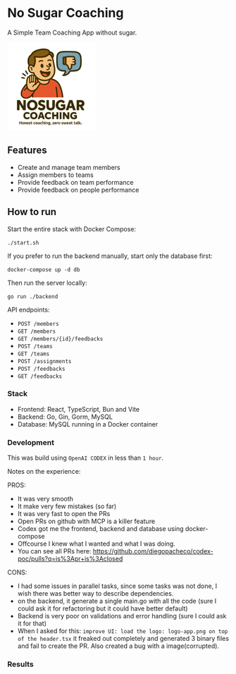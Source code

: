 # No Sugar Coaching 

A Simple Team Coaching App without sugar.

<img src="logo-app.png" width="200">

## Features

* Create and manage team members
* Assign members to teams
* Provide feedback on team performance
* Provide feedback on people performance

## How to run

Start the entire stack with Docker Compose:

```
./start.sh
```

If you prefer to run the backend manually, start only the database first:

```
docker-compose up -d db
```

Then run the server locally:

```
go run ./backend
```

API endpoints:

- `POST /members`
- `GET /members`
- `GET /members/{id}/feedbacks`
- `POST /teams`
- `GET /teams`
- `POST /assignments`
- `POST /feedbacks`
- `GET /feedbacks`

### Stack

* Frontend: React, TypeScript, Bun and Vite
* Backend: Go, Gin, Gorm, MySQL
* Database: MySQL running in a Docker container

### Development

This was build using `OpenAI CODEX` in less than `1 hour`.

Notes on the experience:

PROS:

* It was very smooth
* It make very few mistakes (so far)
* It was very fast to open the PRs
* Open PRs on github with MCP is a killer feature
* Codex got me the frontend, backend and database using docker-compose
* Offcourse I knew what I wanted and what I was doing.
* You can see all PRs here: https://github.com/diegopacheco/codex-poc/pulls?q=is%3Apr+is%3Aclosed

CONS:

* I had some issues in parallel tasks, since some tasks was not done, I wish there was better way to describe dependencies.
* on the backend, it generate a single main.go with all the code (sure I could ask it for refactoring but it could have better default)
* Backend is very poor on validations and error handling (sure I could ask it for that)
* When I asked for this: `improve UI: load the logo: logo-app.png on top of the header.tsx` it freaked out completely and generated 3 binary files and fail to create the PR. Also created a bug with a image(corrupted).

### Results

